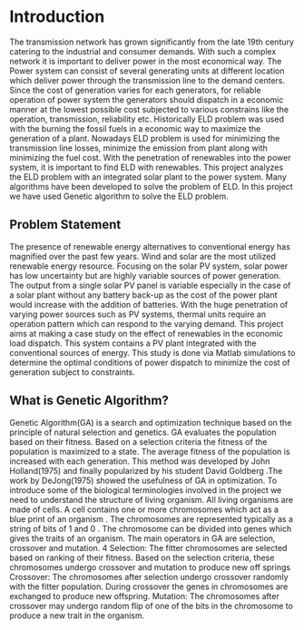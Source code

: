 # Introduction
The transmission network has grown significantly from the late 19th century catering to the industrial and consumer demands. With such a complex network it is important to deliver power in the most economical way. The Power system can consist of several generating units at different location which deliver power through the transmission line to the demand centers. Since the cost of generation varies for each generators, for reliable operation of power system the generators should dispatch in a economic manner at the lowest possible cost subjected to various constrains like the operation, transmission, reliability etc. Historically ELD problem was used with the burning the fossil fuels in a economic way to maximize the generation of a plant. Nowadays ELD problem is used for minimizing the transmission line losses, minimize the emission from plant along with minimizing the fuel cost.
With the penetration of renewables into the power system, it is important to find ELD with renewables. This project analyzes the ELD problem with an integrated solar plant to the power system. Many algorithms have been developed to solve the problem of ELD. In this project we have used Genetic algorithm to solve the ELD problem.

## Problem Statement
The presence of renewable energy alternatives to conventional energy has magnified over the past few years. Wind and solar are the most utilized renewable energy resource. Focusing on the solar PV system, solar power has low uncertainty but are highly variable sources of power generation. The output from a single solar PV panel is variable especially in the case of a solar plant without any battery back-up as the cost of the power plant would increase with the addition of batteries. With the huge penetration of varying power sources such as PV systems, thermal units require an operation pattern which can respond to the varying demand.
This project aims at making a case study on the effect of renewables in the economic load dispatch. This system contains a PV plant integrated with the conventional sources of energy. This study is done via Matlab simulations to determine the optimal conditions of power dispatch to minimize the cost of generation subject to constraints.

## What is Genetic Algorithm?
Genetic Algorithm(GA) is a search and optimization technique based on the principle of natural selection and genetics. GA evaluates the population based on their fitness. Based on a selection criteria the fitness of the population is maximized to a state. The average fitness of the population is increased with each generation. This method was developed by John Holland(1975) and finally popularized by his student David Goldberg .The work by DeJong(1975) showed the usefulness of GA in optimization. To introduce some of the biological terminologies involved in the project we need to understand the structure of living organism. All living organisms are made of cells. A cell contains one or more chromosomes which act as a blue print of an organism . The chromosomes are represented typically as a string of bits of 1 and 0 . The chromosome can be divided into genes which gives the traits of an organism. The main operators in GA are selection, crossover and mutation.
4
Selection: The fitter chromosomes are selected based on ranking of their fitness. Based on the selection criteria, these chromosomes undergo crossover and mutation to produce new off springs
Crossover: The chromosomes after selection undergo crossover randomly with the fitter population. During crossover the genes in chromosomes are exchanged to produce new offspring.
Mutation: The chromosomes after crossover may undergo random flip of one of the bits in the chromosome to produce a new trait in the organism.
